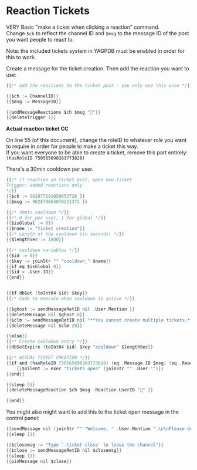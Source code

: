 # Reaction Tickets
VERY Basic "make a ticket when clicking a reaction" command.     
Change `$ch` to reflect the channel ID and `$msg` to the message ID of the post you want people to react to.

Note: the included tickets system in YAGPDB must be enabled in order for this to work.

Create a message for the ticket creation. Then add the reaction you want to use:     
```go
{{/* add the reactions to the ticket post - you only use this once */}}

{{$ch := ChannelID}}
{{$msg := MessageID}}

{{addMessageReactions $ch $msg "📩"}}
{{deleteTrigger 1}}
```

**Actual reaction ticket CC**

On line 55 (of this document), change the roleID to whatever role you want to require in order for people to make a ticket this way.      
If you want everyone to be able to create a ticket, remove this part entirely: `(hasRoleID 750565698383773828)`

There's a 30min cooldown per user.
```go
{{/* if reaction on ticket post, open new ticket 
Trigger: added reactions only 
*/}}
{{$ch := 962877591050653726 }}
{{$msg := 962879864078221372 }}

{{/* 30min cooldown */}}
{{/* 0 for per user, 1 for global */}}
{{$isGlobal := 0}}
{{$name := "ticket creation"}}
{{/* Length of the cooldown (in seconds) */}}
{{$lengthSec := 1800}}

{{/* cooldown variables */}}
{{$id := 0}}
{{$key := joinStr "" "cooldown_" $name}}
{{if eq $isGlobal 0}}
{{$id = .User.ID}}
{{end}}


{{if dbGet (toInt64 $id) $key}} 
{{/* Code to execute when cooldown is active */}}

{{$ghost := sendMessageRetID nil .User.Mention }}
{{deleteMessage nil $ghost 0}}
{{$clm := sendMessageRetID nil "**You cannot create multiple tickets.**"}}
{{deleteMessage nil $clm 20}}

{{else}}
{{/* Create cooldown entry */}}
{{dbSetExpire (toInt64 $id) $key "cooldown" $lengthSec}}

{{/* ACTUAL TICKET CREATION */}}
{{if and (hasRoleID 750565698383773828) (eq .Message.ID $msg) (eq .Reaction.Emoji.Name "📩")}}
	{{$silent := exec "tickets open" (joinStr "" .User "")}}
{{end}}

{{sleep 5}}
{{deleteMessageReaction $ch $msg .Reaction.UserID "📩" }}

{{end}}
```

You might also might want to add this to the ticket open message in the control panel:      
```go
{{sendMessage nil (joinStr "" "Welcome, " .User.Mention ".\n\nPlease describe the reasoning for opening this ticket. You can also upload screenshots.")}}
{{sleep 1}}

{{$closemsg := "Type `-ticket close` to leave the channel"}}
{{$close := sendMessageRetID nil $closemsg}}
{{sleep 1}}
{{pinMessage nil $close}}
```
